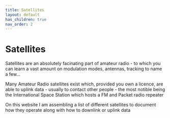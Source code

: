 ```yaml
---
title: Satellites
layout: default
has_children: true
nav_order: 2
---
```


<h1>Satellites</h1>

Satellites are an absolutely facinating part of amateur radio - to which you can learn a vast amount on modulation modes, antennas, tracking to name a few...

Many Amateur Radio satellites exist which, provided you own a licence, are able to uplink data - usually to contact other people - the most notible being the International Space Station which hosts a FM and Packet radio repeater

On this website I am assembling a list of different satellites to document how they operate along with how to downlink or uplink data